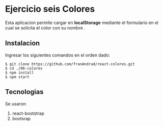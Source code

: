 # Ejercicio seis Colores

Esta aplicacion permite cargar en **localStorage** mediante el formulario en el cual se solicita el color con su nombre .


## Instalacion 
Ingresar los siguientes comandos en el orden dado:
```
$ git clone https://github.com/franAndrad/react-colores.git
$ cd ./06-colores
$ npm install
$ npm start
```
## Tecnologias
Se usaron:
1. react-bootstrap
2. bootsrap
